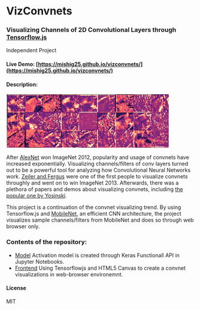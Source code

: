 # VizConvnets
### Visualizing Channels of 2D Convolutional Layers through [Tensorflow.js](https://js.tensorflow.org)
Independent Project

#### Live Demo: [https://mishig25.github.io/vizconvnets/](https://mishig25.github.io/vizconvnets/)

#### Description:
![alt text](https://github.com/mishig25/vizconvnets/raw/master/model/ss.png)

After [AlexNet](https://papers.nips.cc/paper/4824-imagenet-classification-with-deep-convolutional-neural-networks.pdf) won ImageNet 2012, popularity and usage of convnets have increased exponentially.
Visualizing channels/filters of conv layers turned out to be a powerful tool for analyzing how Convolutional Neural Networks work. [Zeiler and Fergus](https://arxiv.org/pdf/1311.2901.pdf) were one of the first people to visualize convnets throughly and went on to win ImageNet 2013.
Afterwards, there was a plethora of papers and demos about visualizing convnets, including [the popular one by Yosinski](http://yosinski.com/deepvis).

This project is a continuation of the convnet visualizing trend. By using Tensorflow.js and [MobileNet](https://arxiv.org/abs/1704.04861), an efficient CNN architecture, the project visualizes sample channels/filters from MobileNet and does so through web browser only.

### Contents of the repository:
* [Model](https://github.com/mishig25/vizconvnets/tree/master/model)
Activation model is created through Keras Functionall API in Jupyter Notebooks.
* [Frontend](https://github.com/mishig25/vizconvnets/tree/master/frontend)
Using Tensorflowjs and HTML5 Canvas to create a convnet visualizations in web-browser environemnt.

#### License
MIT
